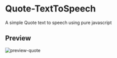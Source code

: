 # Quote-TextToSpeech
A simple Quote text to speech using pure javascript
## Preview
![preview-quote](https://github.com/Usiph/Quote-TextToSpeech/assets/86280452/c84623cd-d28c-4585-a7e0-5b8b7bbe028e)
